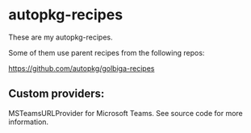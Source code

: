 # autopkg-recipes

These are my autopkg-recipes.

Some of them use parent recipes from the following repos:

https://github.com/autopkg/golbiga-recipes

## Custom providers:

MSTeamsURLProvider for Microsoft Teams. See source code for more information.
